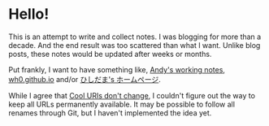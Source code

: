 # Hello!

This is an attempt to write and collect notes.
I was blogging for more than a decade.
And the end result was too scattered than what I want.
Unlike blog posts, these notes would be updated after weeks or months.

Put frankly, I want to have something like,
[Andy's working notes](https://notes.andymatuschak.org/About_these_notes),
[wh0.github.io](https://wh0.github.io/) and/or
[ひしだま's ホームページ](https://www.ne.jp/asahi/hishidama/home/index.html).

While I agree that [Cool URIs don't change](https://www.w3.org/Provider/Style/URI),
I couldn't figure out the way to keep all URLs permanently available.
It may be possible to follow all renames through Git,
but I haven't implemented the idea yet.
